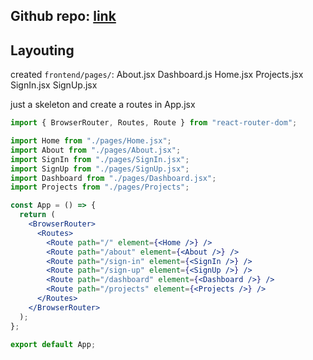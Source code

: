 ## Github repo: [link](github.com/sahandghavidel/mern-blog)

## Layouting

created `frontend/pages/`:
About.jsx
Dashboard.js
Home.jsx
Projects.jsx
SignIn.jsx
SignUp.jsx

just a skeleton
and create a routes in App.jsx

```jsx
import { BrowserRouter, Routes, Route } from "react-router-dom";

import Home from "./pages/Home.jsx";
import About from "./pages/About.jsx";
import SignIn from "./pages/SignIn.jsx";
import SignUp from "./pages/SignUp.jsx";
import Dashboard from "./pages/Dashboard.jsx";
import Projects from "./pages/Projects";

const App = () => {
  return (
    <BrowserRouter>
      <Routes>
        <Route path="/" element={<Home />} />
        <Route path="/about" element={<About />} />
        <Route path="/sign-in" element={<SignIn />} />
        <Route path="/sign-up" element={<SignUp />} />
        <Route path="/dashboard" element={<Dashboard />} />
        <Route path="/projects" element={<Projects />} />
      </Routes>
    </BrowserRouter>
  );
};

export default App;
```


